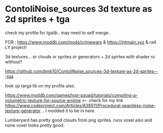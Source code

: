 # ContoliNoise_sources 3d texture as 2d sprites + tga
 check my profile for tgalib.. may need to self merge..

FOR : https://www.moddb.com/mods/crimewars & https://intmain.xyz & ra4 LY project!

3d textures... or clouds or sprites or generators + 2d spirtes with shader ro without?

https://github.com/bmk10/ContoliNoise_sources-3d-texture-as-2d-sprites---tga

look up targa lib on my profile also.

https://www.moddb.com/games/lost-squad/tutorials/compiling-a-volumetric-texture-for-source-engine <-- check for my link https://www.codeproject.com/Articles/838511/Procedural-seamless-noise-texture-generator .. I modded it to be in here.


Lumberyard has pretty good clouds from png sprites. runs voxel also and none voxel
looks pretty good.
